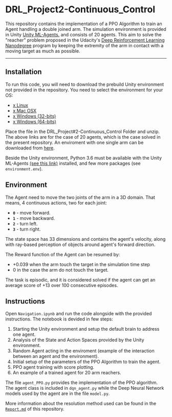 # DRL_Project2-Continuous_Control

This repository contains the implementation of a PPO Algorithm to train an Agent handling a double joined arm. The simulation environment is provided in Unity [Unity ML-Agents.](https://github.com/Unity-Technologies/ml-agents/blob/master/docs/Installation.md) and consists of 20 agents.
This aim to solve the "reacher" problem proposed in the Udacity's [Deep Reinforcement Learning Nanodegree](https://www.udacity.com/course/deep-reinforcement-learning-nanodegree--nd893) program by keeping the extremity of the arm in contact with a moving target as much as possible.

---

## Installation

To run this code, you will need to download the prebuild Unity environment not provided in the repository. You need to select the environment for your OS:
* [x Linux](https://s3-us-west-1.amazonaws.com/udacity-drlnd/P2/Reacher/Reacher_Linux.zip)
* [x Mac OSX](https://s3-us-west-1.amazonaws.com/udacity-drlnd/P1/Banana/Banana.app.zip)
* [x Windows (32-bits)](https://s3-us-west-1.amazonaws.com/udacity-drlnd/P1/Banana/Banana_Windows_x86.zip)
* [x Windows (64-bits)](https://s3-us-west-1.amazonaws.com/udacity-drlnd/P1/Banana/Banana_Windows_x86_64.zip)

Place the file in the DRL_Project#2-Continuous_Control Folder and unzip.
The above links are for the case of 20 agents, which is the case solved in the present repository. An enviroment with one single arm can be downloaded from [here](https://github.com/udacity/deep-reinforcement-learning/tree/master/p2_continuous-control).

Beside the Unity environment, Python 3.6 must be available with the Unity ML-Agents [(see this link)](https://github.com/Unity-Technologies/ml-agents/blob/master/docs/Installation.md) installed, and few more packages (see `environment.env`).
 
## Environment 

The Agent need to move the two joints of the arm in a 3D domain. That means, 4 continuous actions, two for each joint:
- **`0`** - move forward.
- **`1`** - move backward.
- **`2`** - turn left.
- **`3`** - turn right.

The state space has 33 dimensions and contains the agent's velocity, along with ray-based perception of objects around agent's forward direction.

The Reward function of the Agent can be resumed by:
- +0.039 when the arm touch the target in the simulation time step
- 0 in the case the arm do not touch the target.

The task is episodic, and it is considered solved if the agent can get an average score of +13 over 100 consecutive episodes.
 
## Instructions

Open `Navigation.ipynb` and run the code alongside with the provided instructions.
The notebook is devided in few steps:
1. Starting the Unity environment and setup the default brain to address one agent.
2. Analysis of the State and Action Spaces provided by the Unity environment.
3. Random Agent acting in the enviroment (example of the interaction between an agent and the environment).
4. Initial setup of the parameters of the PPO Algorithm to train the agent.
5. PPO agent training with score plotting.
6. An example of a trained agent for 20 arm reachers.

The file `agent_PPO.py` provides the implementation of the PPO algorithm.
The agent class is included in `dqn_agent.py` while the Deep Neural Network models used by the agent are in the file `model.py`.

More information about the resolution method used can be found in the [`Report.md`](https://github.com/Segnale/DRL_Project1-Navigation/blob/master/Report.md) of this repository.
